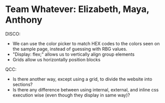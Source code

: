 # Team Whatever: Elizabeth, Maya, Anthony
DISCO:
* We can use the color picker to match HEX codes to the colors seen on the sample page, instead of guessing with RBG values.
* "Display: flex;"  allows us to vertically align group elements
* Grids allow us horizontally position blocks


QCC:
* Is there another way, except using a grid, to divide the website into sections?
* Is there any difference between using internal, external, and inline css execution wise (even though they display in same way)?
